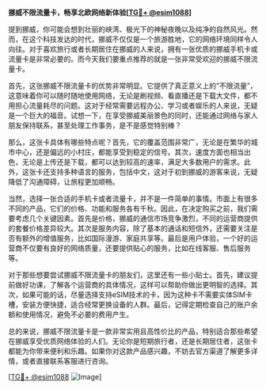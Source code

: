 **挪威不限流量卡，畅享北欧网络新体验[[TG💪+ @esim1088](https://t.me/s/esim1088)]**

提到挪威，你可能会想到壮丽的峡湾、极光下的神秘夜晚以及纯净的自然风光。然而，在这个科技发达的时代，挪威不仅仅是一个旅游胜地，它的网络环境同样令人向往。对于喜欢旅行或者长期居住在挪威的人来说，拥有一张优质的挪威手机卡或流量卡是非常必要的。而今天我们要重点推荐的就是一张非常受欢迎的挪威不限流量卡。

首先，这张挪威不限流量卡的优势非常明显。它提供了真正意义上的“不限流量”，这意味着你可以随时随地使用网络，无论是刷视频、看直播还是下载大文件，都不用担心流量耗尽的问题。这对于经常需要远程办公、学习或者娱乐的人来说，无疑是一个巨大的福音。试想一下，在享受挪威美丽景色的同时，还能通过网络与家人朋友保持联系，甚至处理工作事务，是不是感觉特别棒？

那么，这张卡具体有哪些特点呢？首先，它的覆盖范围非常广，无论是在繁华的城市中心，还是偏远的小村庄，都能享受到稳定的信号。其次，速度方面也相当出色，无论是上传还是下载，都可以达到较高的速率，满足大多数用户的需求。此外，这张卡还支持多种语言的服务，包括中文，这对于初到挪威的游客来说，无疑降低了沟通障碍，让旅程更加顺畅。

当然，选择一张合适的手机卡或者流量卡，并不是一件简单的事情。市面上有很多不同的产品，它们的价格、功能和服务各有千秋。因此，在决定购买之前，我们需要考虑几个关键因素。首先是价格，挪威的通信市场竞争激烈，不同的运营商提供的套餐价格差异较大。其次是服务内容，除了基本的通话和短信外，还需要关注是否有额外的增值服务，比如国际漫游、家庭共享等。最后是用户体验，一个好的运营商不仅要有良好的网络质量，还要提供贴心的服务，比如在线客服、售后服务等。

对于那些想要尝试挪威不限流量卡的朋友们，这里还有一些小贴士。首先，建议提前做好功课，了解各个运营商的具体情况，这样可以帮助你做出更明智的选择。其次，如果可能的话，尽量选择支持eSIM技术的卡，因为这种卡不需要实体SIM卡槽，安装方便快捷，适合经常更换设备的人群。最后，记得定期检查自己的账户余额和使用情况，避免不必要的费用产生。

总的来说，挪威不限流量卡是一款非常实用且高性价比的产品，特别适合那些希望在挪威享受优质网络体验的人们。无论你是短期旅行者，还是长期居住者，这张卡都能为你带来便利和乐趣。如果你对这款产品感兴趣，不妨去官方渠道了解更多详情，或者直接联系客服进行咨询。

[[TG💪+ @esim1088](https://t.me/s/esim1088) ![Image](https://i.postimg.cc/4NQfJmqS/Snipaste-2025-05-13-00-14-12.png)]